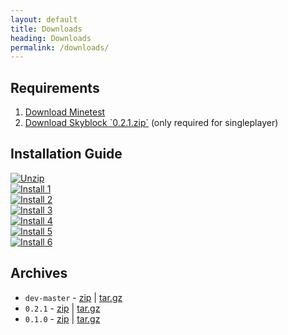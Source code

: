 ```yaml
---
layout: default
title: Downloads
heading: Downloads
permalink: /downloads/
---
```



## Requirements

<div class="well">
<ol>
<li><a href="http://www.minetest.net/download">Download Minetest</a></li>
<li><a href="https://github.com/cornernote/minetest-skyblock/archive/0.2.1.zip">Download Skyblock `0.2.1.zip`</a> (only required for singleplayer)</li>
</ol>
</div>

## Installation Guide

<div class="row">
    <div class="col-md-3">
        <a href="https://cloud.githubusercontent.com/assets/51875/8765960/84347052-2e65-11e5-8b44-3db5faeb2c74.png" class="fancybox" rel="install"><img src="https://cloud.githubusercontent.com/assets/51875/8765960/84347052-2e65-11e5-8b44-3db5faeb2c74.png" alt="Unzip" class="thumbnail"></a>
    </div>
    <div class="col-md-3">
        <a href="https://cloud.githubusercontent.com/assets/51875/8765970/28409b12-2e66-11e5-88c5-5a6b9b0dadb1.png" class="fancybox" rel="install"><img src="https://cloud.githubusercontent.com/assets/51875/8765970/28409b12-2e66-11e5-88c5-5a6b9b0dadb1.png" alt="Install 1" class="thumbnail"></a>
    </div>
    <div class="col-md-3">
        <a href="https://cloud.githubusercontent.com/assets/51875/8765990/d867dcbc-2e66-11e5-88b5-d737d8586e2c.png" class="fancybox" rel="install"><img src="https://cloud.githubusercontent.com/assets/51875/8765990/d867dcbc-2e66-11e5-88b5-d737d8586e2c.png" alt="Install 2" class="thumbnail"></a>
    </div>
    <div class="col-md-3">
        <a href="https://cloud.githubusercontent.com/assets/51875/8765995/f39e038a-2e66-11e5-9013-1f59fce14530.png" class="fancybox" rel="install"><img src="https://cloud.githubusercontent.com/assets/51875/8765995/f39e038a-2e66-11e5-9013-1f59fce14530.png" alt="Install 3" class="thumbnail"></a>
    </div>
    <div class="col-md-3">
        <a href="https://cloud.githubusercontent.com/assets/51875/8765999/24c75628-2e67-11e5-9ba6-3efd64b70ec0.png" class="fancybox" rel="install"><img src="https://cloud.githubusercontent.com/assets/51875/8765999/24c75628-2e67-11e5-9ba6-3efd64b70ec0.png" alt="Install 4" class="thumbnail"></a>
    </div>
    <div class="col-md-3">
        <a href="https://cloud.githubusercontent.com/assets/51875/8766004/499ab418-2e67-11e5-86ef-af8f11f15221.png" class="fancybox" rel="install"><img src="https://cloud.githubusercontent.com/assets/51875/8766004/499ab418-2e67-11e5-86ef-af8f11f15221.png" alt="Install 5" class="thumbnail"></a>
    </div>
    <div class="col-md-3">
        <a href="https://cloud.githubusercontent.com/assets/51875/8766009/6de0b96c-2e67-11e5-812c-035b897c1f20.png" class="fancybox" rel="install"><img src="https://cloud.githubusercontent.com/assets/51875/8766009/6de0b96c-2e67-11e5-812c-035b897c1f20.png" alt="Install 6" class="thumbnail"></a>
    </div>
</div>

## Archives
<ul>
<li><code>dev-master</code> - <a href="https://github.com/cornernote/minetest-skyblock/archive/master.zip">zip</a> | <a href="https://github.com/cornernote/minetest-skyblock/archive/master.tar.gz">tar.gz</a></li>
<li><code>0.2.1</code> - <a href="https://github.com/cornernote/minetest-skyblock/archive/0.2.1.zip">zip</a> | <a href="https://github.com/cornernote/minetest-skyblock/archive/0.2.1.tar.gz">tar.gz</a></li>
<li><code>0.1.0</code> - <a href="https://github.com/cornernote/minetest-skyblock/archive/0.1.0.zip">zip</a> | <a href="https://github.com/cornernote/minetest-skyblock/archive/0.1.0.tar.gz">tar.gz</a></li>
</ul>
